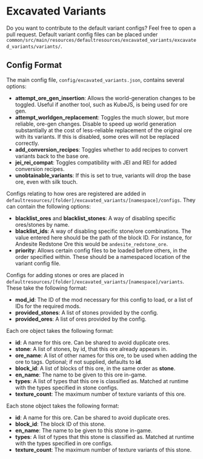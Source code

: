 # Excavated Variants

Do you want to contribute to the default variant configs? Feel free to open a pull request. Default variant config files can be placed under `common/src/main/resources/defaultresources/excavated_variants/excavated_variants/variants/`.


## Config Format

The main config file, `config/excavated_variants.json`, contains several options:

* **attempt\_ore\_gen_insertion**: Allows the world-generation changes to be toggled. Useful if another tool, such as KubeJS, is being used for ore gen.
* **attempt\_worldgen\_replacement**: Toggles the much slower, but more reliable, ore-gen changes. Disable to speed up world generation substantially at the cost of less-reliable replacement of the original ore with its variants. If this is disabled, some ores will not be replaced correctly.
* **add\_conversion\_recipes**: Toggles whether to add recipes to convert variants back to the base ore.
* **jei\_rei\_compat**: Toggles compatibility with JEI and REI for added conversion recipes.
* **unobtainable\_variants**: If this is set to true, variants will drop the base ore, even with silk touch.

Configs relating to how ores are registered are added in `defaultresources/[folder]/excavated_variants/[namespace]/configs`. They can contain the following options:

* **blacklist\_ores** and **blacklist\_stones**: A way of disabling specific ores/stones by name.
* **blacklist\_ids**: A way of disabling specific stone/ore combinations. The value entered here should be the path of the block ID. For instance, for Andesite Redstone Ore this would be `andesite_redstone_ore`.
* **priority**: Allows certain config files to be loaded before others, in the order specified within. These should be a namespaced location of the variant config file.

Configs for adding stones or ores are placed in `defaultresources/[folder]/excavated_variants/[namespace]/variants`. These take the following format:

* **mod\_id**: The ID of the mod necessary for this config to load, or a list of IDs for the required mods.
* **provided_stones**: A list of stones provided by the config.
* **provided_ores**: A list of ores provided by the config.

Each ore object takes the following format:

* **id**: A name for this ore. Can be shared to avoid duplicate ores.
* **stone**: A list of stones, by id, that this ore already appears in.
* **ore\_name**: A list of other names for this ore, to be used when adding the ore to tags. Optional; if not supplied, defaults to **id**.
* **block\_id**: A list of blocks of this ore, in the same order as **stone**.
* **en\_name**: The name to be given to this ore in-game.
* **types**: A list of types that this ore is classified as. Matched at runtime with the types specified in stone configs.
* **texture\_count**: The maximum number of texture variants of this ore.

Each stone object takes the following format:

* **id**: A name for this ore. Can be shared to avoid duplicate ores.
* **block\_id**: The block ID of this stone.
* **en\_name**: The name to be given to this stone in-game.
* **types**: A list of types that this stone is classified as. Matched at runtime with the types specified in ore configs.
* **texture\_count**: The maximum number of texture variants of this stone.
